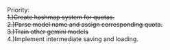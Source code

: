 Priority:  
~~1.)Create hashmap system for quotas.~~   
~~2.)Parse model name and assign corresponding quota.~~  
~~3.)Train other gemini models~~  
4.)Implement intermediate saving and loading.
